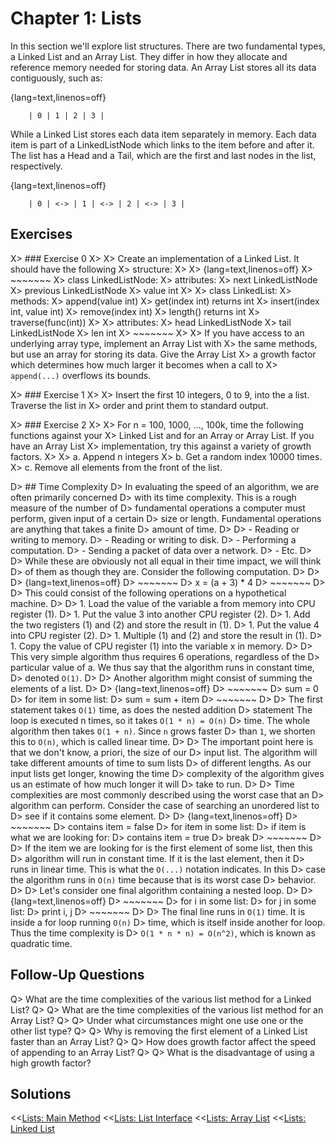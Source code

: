 Chapter 1: Lists
================

In this section we'll explore list structures. There are two fundamental types, a Linked List and an Array List. They differ in how they allocate and reference memory needed for storing data. An Array List stores all its data contiguously, such as:

{lang=text,linenos=off}
~~~~~~~
	| 0 | 1 | 2 | 3 |
~~~~~~~

While a Linked List stores each data item separately in memory. Each data item is part of a LinkedListNode which links to the item before and after it. The list has a Head and a Tail, which are the first and last nodes in the list, respectively.

{lang=text,linenos=off}
~~~~~~~
	| 0 | <-> | 1 | <-> | 2 | <-> | 3 |
~~~~~~~


Exercises
---------

X> ### Exercise 0
X> 
X> Create an implementation of a Linked List. It should have the following
X> structure:
X> 
X> {lang=text,linenos=off}
X> ~~~~~~~
X> class LinkedListNode:
X>     attributes:
X>         next LinkedListNode
X>         previous LinkedListNode
X>         value int
X> 
X> class LinkedList:
X>     methods:
X>         append(value int)
X>         get(index int) returns int
X>         insert(index int, value int)
X>         remove(index int)
X>         length() returns int
X>         traverse(func(int))
X> 
X>     attributes:
X>         head LinkedListNode
X>         tail LinkedListNode
X>         len int
X> ~~~~~~~
X> 
X> If you have access to an underlying array type, implement an Array List with
X> the same methods, but use an array for storing its data. Give the Array List
X> a growth factor which determines how much larger it becomes when a call to 
X> `append(...)` overflows its bounds.


X> ### Exercise 1
X> 
X> Insert the first 10 integers, 0 to 9, into the a list. Traverse the list in
X> order and print them to standard output.

X> ### Exercise 2
X> 
X> For n = 100, 1000, ..., 100k, time the following functions against your 
X> Linked List and for an Array or Array List. If you have an Array List 
X> implementation, try this against a variety of growth factors.
X> 
X> a. Append n integers
X> b. Get a random index 10000 times.
X> c. Remove all elements from the front of the list.


D> ## Time Complexity
D> In evaluating the speed of an algorithm, we are often primarily concerned
D> with its time complexity. This is a rough measure of the number of 
D> fundamental operations a computer must perform, given input of a certain 
D> size or length. Fundamental operations are anything that takes a finite 
D> amount of time.
D> 
D> - Reading or writing to memory.
D> - Reading or writing to disk.
D> - Performing a computation.
D> - Sending a packet of data over a network.
D> - Etc.
D> 
D> While these are obviously not all equal in their time impact, we will think 
D> of them as though they are. Consider the following computation.
D> 
D> 
D> {lang=text,linenos=off}
D> ~~~~~~~
D>     x = (a + 3) * 4
D> ~~~~~~~
D> 
D> This could consist of the following operations on a hypothetical machine.
D> 
D> 1. Load the value of the variable a from memory into CPU register (1).
D> 1. Put the value 3 into another CPU register (2).
D> 1. Add the two registers (1) and (2) and store the result in (1).
D> 1. Put the value 4 into CPU register (2).
D> 1. Multiple (1) and (2) and store the result in (1).
D> 1. Copy the value of CPU register (1) into the variable x in memory.
D> 
D> This very simple algorithm thus requires 6 operations, regardless of the
D> particular value of a. We thus say that the algorithm runs in constant time,
D> denoted `O(1)`.
D> 
D> Another algorithm might consist of summing the elements of a list.
D> 
D> {lang=text,linenos=off}
D> ~~~~~~~
D>     sum = 0
D>     for item in some list:
D>         sum = sum + item
D> ~~~~~~~
D> 
D> The first statement takes `O(1)` time, as does the nested addition 
D> statement The loop is executed n times, so it takes `O(1 * n) = O(n)`
D> time. The whole algorithm then takes `O(1 + n)`. Since `n` grows faster
D> than `1`, we shorten this to `O(n)`, which is called linear time.
D> 
D> The important point here is that we don't know, a priori, the size of our
D> input list. The algorithm will take different amounts of time to sum lists
D> of different lengths. As our input lists get longer, knowing the time 
D> complexity of the algorithm gives us an estimate of how much longer it will
D> take to run.
D> 
D> Time complexities are most commonly described using the worst case that an 
D> algorithm can perform. Consider the case of searching an unordered list to
D> see if it contains some element.
D> 
D> {lang=text,linenos=off}
D> ~~~~~~~
D>     contains item = false
D>         for item in some list:
D>             if item is what we are looking for:
D>                 contains item = true
D>                 break
D> ~~~~~~~
D> 
D> If the item we are looking for is the first element of some list, then this
D> algorithm will run in constant time. If it is the last element, then it
D> runs in linear time. This is what the `O(...)` notation indicates. In this 
D> case the algorithm runs in `O(n)` time because that is its worst case
D> behavior.
D> 
D> Let's consider one final algorithm containing a nested loop.
D> 
D> {lang=text,linenos=off}
D> ~~~~~~~
D>     for i in some list:
D>         for j in some list:
D>             print i, j
D> ~~~~~~~
D> 
D> The final line runs in `O(1)` time. It is inside a for loop running `O(n)`
D> time, which is itself inside another for loop. Thus the time complexity is
D> `O(1 * n * n) = O(n^2)`, which is known as quadratic time.


Follow-Up Questions
-------------------
Q> What are the time complexities of the various list method for a Linked List?
Q> 
Q> What are the time complexities of the various list method for an Array List?
Q> 
Q> Under what circumstances might one use one or the other list type?
Q> 
Q> Why is removing the first element of a Linked List faster than an Array List?
Q> 
Q> How does growth factor affect the speed of appending to an Array List?
Q> 
Q> What is the disadvantage of using a high growth factor?


Solutions
---------
<<[Lists: Main Method](../csbc-bin/DataStructures_01_Lists.go)
<<[Lists: List Interface](../csbc-bin/DataStructures_01_Lists.go)
<<[Lists: Array List](../csbc-bin/DataStructures_01_Lists.go)
<<[Lists: Linked List](../csbc-bin/DataStructures_01_Lists.go)
